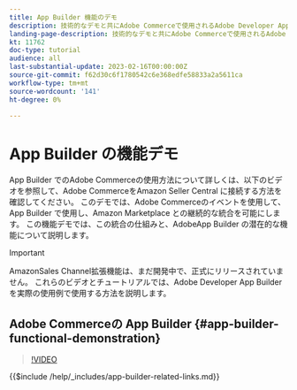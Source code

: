 ```yaml
---
title: App Builder 機能のデモ
description: 技術的なデモと共にAdobe Commerceで使用されるAdobe Developer App Builder について説明します
landing-page-description: 技術的なデモと共にAdobe Commerceで使用されるAdobe Developer App Builder について説明します
kt: 11762
doc-type: tutorial
audience: all
last-substantial-update: 2023-02-16T00:00:00Z
source-git-commit: f62d30c6f1780542c6e368edfe58833a2a5611ca
workflow-type: tm+mt
source-wordcount: '141'
ht-degree: 0%

---
```



# App Builder の機能デモ

App Builder でのAdobe Commerceの使用方法について詳しくは、以下のビデオを参照して、Adobe CommerceをAmazon Seller Central に接続する方法を確認してください。 このデモでは、Adobe Commerceのイベントを使用して、App Builder で使用し、Amazon Marketplace との継続的な統合を可能にします。 この機能デモでは、この統合の仕組みと、AdobeApp Builder の潜在的な機能について説明します。

>[!IMPORTANT]
>
>AmazonSales Channel拡張機能は、まだ開発中で、正式にリリースされていません。  これらのビデオとチュートリアルでは、Adobe Developer App Builder を実際の使用例で使用する方法を説明します。

## Adobe Commerceの App Builder {#app-builder-functional-demonstration}

>[!VIDEO](https://video.tv.adobe.com/v/3413502)

{{$include /help/_includes/app-builder-related-links.md}}

